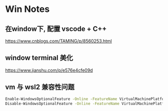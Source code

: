 # Win Notes

## 在window下, 配置 vscode + C++

<https://www.cnblogs.com/TAMING/p/8560253.html>

## window terminal 美化

<https://www.jianshu.com/p/e576e4cfe09d>

## vm 与 wsl2 兼容性问题

```sh
Enable-WindowsOptionalFeature -Online -FeatureName VirtualMachinePlatform
Disable-WindowsOptionalFeature -Online -FeatureName VirtualMachinePlatform
```
